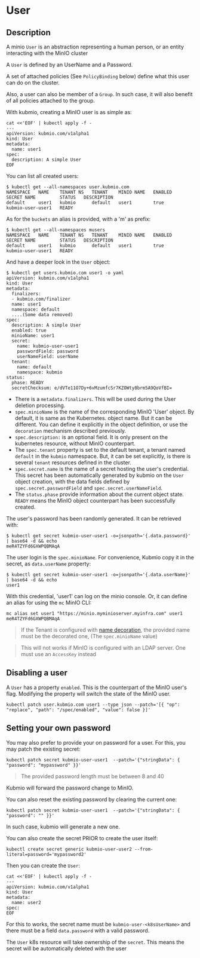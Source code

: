 # User

## Description

A minio `User` is an abstraction representing a human person, or an entity interacting with the MinIO cluster

A `User` is defined by an UserName and a Password.

A set of attached policies (See `PolicyBinding` below) define what this user can do on the cluster.

Also, a user can also be member of a `Group`. In such case, it will also benefit of all policies attached to the group.

With kubmio, creating a MinIO user is as simple as:

```
cat <<'EOF' | kubectl apply -f -
---
apiVersion: kubmio.com/v1alpha1
kind: User
metadata:
  name: user1
spec:
  description: A simple User
EOF
```

You can list all created users:

```
$ kubectl get --all-namespaces user.kubmio.com
NAMESPACE   NAME    TENANT NS   TENANT    MINIO NAME   ENABLED   SECRET NAME         STATUS   DESCRIPTION
default     user1   kubmio      default   user1        true      kubmio-user-user1   READY
```

As for the `buckets` an alias is provided, with a 'm' as prefix:

```
$ kubectl get --all-namespaces musers
NAMESPACE   NAME    TENANT NS   TENANT    MINIO NAME   ENABLED   SECRET NAME         STATUS   DESCRIPTION
default     user1   kubmio      default   user1        true      kubmio-user-user1   READY
```

And have a deeper look in the `User` object:

```
$ kubectl get users.kubmio.com user1 -o yaml
apiVersion: kubmio.com/v1alpha1
kind: User
metadata:
  finalizers:
  - kubmio.com/finalizer
  name: user1
  namespace: default
  ....(Some data removed)
spec:
  description: A simple User
  enabled: true
  minioName: user1
  secret:
    name: kubmio-user-user1
    passwordField: password
    userNameField: userName
  tenant:
    name: default
    namespace: kubmio
status:
  phase: READY
  secretChecksum: e/dVTe11O7Dy+6vMzumfcSr7KZOWty8brm5A9QoVfBI=
```

- There is a `metadata.finalizers`. This will be used during the User deletion processing.
- `spec.minioName` is the name of the corresponding MinIO 'User' object. By default, it is same as the Kubernetes.
  object name. But it can be different. You can define it explicitly in the object definition, or use the `decoration`
  mechanism described previously.
- `spec.description:` is an optional field. It is only present on the kubernetes resource, without MinIO counterpart.
- The `spec.tenant` property is set to the default tenant, a tenant named `default` in the `kubmio` namespace. But,
  it can be set explicitly, is there is several `tenant` resources defined in the cluster.
- `spec.secret.name` is the name of a secret hosting the user's credential. This secret has been automatically generated
  by kubmio on the `User` object creation, with the data fields defined by `spec.secret.passwordField` and
  `spec.secret.userNameField`.
- The `status.phase` provide information about the current object state. `READY` means the MinIO object counterpart has
  been successfully created.


The user's password has been randomly generated. It can be retrieved with:

```
$ kubectl get secret kubmio-user-user1 -o=jsonpath='{.data.password}' | base64 -d && echo
meR4TZYFd6GXWPQBMAqA
```

The user login is the `spec.minioName`. For convenience, Kubmio copy it in the secret, as `data.userName` property:

```
$ kubectl get secret kubmio-user-user1 -o=jsonpath='{.data.userName}' | base64 -d && echo
user1
```

With this credential, 'user1' can log on the minio console. Or, it can define an alias for using the `mc` MinIO CLI:

```
mc alias set user1 "https://minio.myminioserver.myinfra.com" user1 meR4TZYFd6GXWPQBMAqA
```

> If the Tenant is configured with [name decoration](#name-decoration), the provided name must be the decorated one,
(The `spec.minioName` value)

> This will not works if MinIO is configured with an LDAP server. One must use an `AccessKey` instead

## Disabling a user

A `User` has a property `enabled`. This is the counterpart of the MinIO user's flag. Modifying the property will
switch the state of the MinIO user.

```
kubectl patch user.kubmio.com user1 --type json --patch='[{ "op": "replace", "path": "/spec/enabled", "value": false }]'
```

## Setting your own password

You may also prefer to provide your on password for a user. For this, you may patch the existing secret:

```
kubectl patch secret kubmio-user-user1  --patch='{"stringData": { "password": "mypassword" }}'
```

> The provided password length must be between 8 and 40

Kubmio will forward the password change to MinIO.

You can also reset the existing password by clearing the current one:

```
kubectl patch secret kubmio-user-user1  --patch='{"stringData": { "password": "" }}'
```

In such case, kubmio will generate a new one.


You can also create the secret PRIOR to create the user itself:

```
kubectl create secret generic kubmio-user-user2 --from-literal=password='mypassword2'
```

Then you can create the `User`:

```
cat <<'EOF' | kubectl apply -f -
---
apiVersion: kubmio.com/v1alpha1
kind: User
metadata:
  name: user2
spec:
EOF
```

For this to works, the secret name must be `kubmio-user-<k8sUserName>` and there must be a field `data.password`
with a valid password.

The `User` k8s resource will take ownership of the `secret`. This means the secret will be automatically deleted with the user

